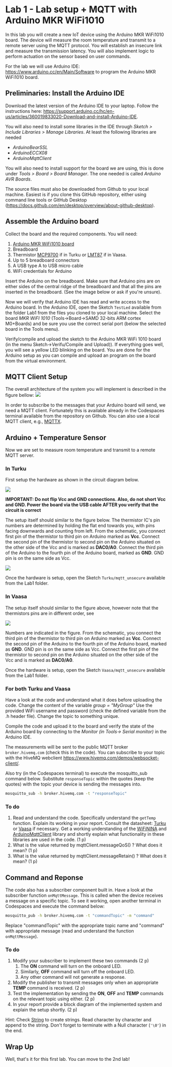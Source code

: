 # Lab 1 - Lab setup + MQTT with Arduino MKR WiFi1010

In this lab you will create a new IoT device using the Arduino MKR WiFi1010 board. The device will measure the room temperature and transmit to a remote server using the MQTT protocol. You will establish an insecure link and measure the transmission latency. You will also implement logic to perform actuation on the sensor based on user commands.

For the lab we will use Arduino IDE: https://www.arduino.cc/en/Main/Software to program the Arduino MKR WiFi1010 board.

## Preliminaries: Install the Arduino IDE

Download the latest version of the Arduino IDE to your laptop. Follow the instructions here: https://support.arduino.cc/hc/en-us/articles/360019833020-Download-and-install-Arduino-IDE. 

You will also need to install some libraries in the IDE through _Sketch > Include Libraries > Manage Libraries_. At least the following libraries are needed
- _ArduinoBearSSL_
- _ArduinoECCX08_ 
- _ArduinoMqttClient_ 

You will also need to install support for the board we are using, this is done under _Tools > Board > Board Manager_. The one needed is called _Arduino AVR Boards_. 

The source files must also be downloaded from Github to your local machine. Easiest is if you clone this GitHub repository, either using command line tools or GitHub Desktop (https://docs.github.com/en/desktop/overview/about-github-desktop).

## Assemble the Arduino board

Collect the board and the required components. You will need:

1. [Arduino MKR WiFi1010 board](https://store.arduino.cc/arduino-mkr-wifi-1010)
2. Breadboard
3. Thermistor [MCP9700](http://ww1.microchip.com/downloads/en/DeviceDoc/20001942G.pdf) if in Turku or [LMT87](http://ww1.microchip.com/downloads/en/DeviceDoc/20001942G.pdf) if in Vaasa.
4. Up to 5 breadboard connectors
5. A USB type A to USB micro cable
6. WiFi credentials for Arduino

Insert the Arduino on the breadboard. Make sure that Arduino pins are on either sides of the central ridge of the breadboard and that all the pins are inserted in the breadboard. (See the image below or ask if you're unsure).

Now we will verify that Arduino IDE has read and write access to the Arduino board. In the Arduino IDE, open the Sketch `TestLed` available from the folder Lab1 from the files you cloned to your local machine. Select the board _MKR WiFI 1010_  (Tools->Board->SAMD 32-bits ARM cortex M0+Boards) and be sure you use the correct serial port (below the selected board in the Tools menu). 

Verify/compile and upload the sketch to the Arduino MKR WiFi 1010 board (in the menu Sketch->Verifu/Compile and Upload)). If everything goes well, you will see a yellow LED blinking on the board. You are done for the Arduino setup as you can compile and upload an program on the board from the virtual environment.

## MQTT Client Setup

The overall architecture of the system you will implement is described in the figure bellow:
![](./figs/Lab1_Overview.png)

In order to subscribe to the messages that your Arduino board will send, we need a MQTT client. Fortunately this is available already in the Codespaces terminal available from the repository on Github. You can also use a local MQTT client, e.g., [MQTTX](https://mqttx.app/). 

## Arduino + Temperature Sensor

Now we are set to measure room temperature and transmit to a remote MQTT server.

### In Turku
First setup the hardware as shown in the circuit diagram below.

![](./figs/schematic_mkr_1000.png)

**IMPORTANT: Do not flip Vcc and GND connections. Also, do not short Vcc and GND. Power the board via the USB cable AFTER you verify that the circuit is correct**

The setup itself should similar to the figure below. The thermistor IC's pin numbers are determined by holding the flat end towards you, with pins facing downwards and counting from left. From the schematic, you connect first pin of the thermistor to third pin on Arduino marked as **Vcc**. Connect the second pin of the thermistor to second pin on the Arduino situated on the other side of the Vcc and is marked as **DAC0/A0**. Connect the third pin of the Arduino to the fourth pin of the Arduino board, marked as **GND**. GND pin is on the same side as Vcc. 

![](./figs/breadboard_mkr_1000.png)

Once the hardware is setup, open the Sketch `Turku/mqtt_unsecure` available from the Lab1 folder. 

### In Vaasa

The setup itself should similar to the figure above, however note that the thermistors pins are in different order, see 

![](./figs/lmt87.png)

Numbers are indicated in the figure. From the schematic, you connect the third pin of the thermistor to third pin on Arduino marked as **Vcc**. Connect the second pin 
of the Arduino to the fourth pin of the Arduino board, marked as **GND**. GND pin is on the same side as Vcc. Connect the first pin of the thermistor to second pin on the Arduino situated on the other side of the Vcc and is marked as **DAC0/A0**. 

Once the hardware is setup, open the Sketch `Vaasa/mqtt_unsecure` available from the Lab1 folder. 

### For both Turku and Vaasa

Have a look at the code and understand what it does before uploading the code. Change the content of the variable _group = "MyGroup"_ Use the provided WiFi username and password (check the defined variable from the .h header file). Change the topic to something unique. 

Compile the code and upload it to the board and verify the state of the Arduino board by connecting to the *Monitor* _(in Tools-> Serial monitor)_ in the Arduino IDE. 

The measurements will be sent to the public MQTT broker `broker.hivemq.com` (check this in the code). You can subscribe to your topic with the HiveMQ webclient https://www.hivemq.com/demos/websocket-client/. 

Also try (in the Codespaces terminal) to execute the mosquitto_sub command below. Substitute `responseTopic` within the quotes (keep the quotes) with the topic your device is sending the messages into. 

```bash
mosquitto_sub -h broker.hivemq.com -t "responseTopic"
```

### To do

1. Read and understand the code. Specifically understand the `getTemp` function. Explain its working in your report. Consult the datasheet:
   [Turku](http://ww1.microchip.com/downloads/en/DeviceDoc/20001942G.pdf) or [Vaasa](https://www.ti.com/lit/ds/symlink/lmt87.pdf) if necessary. Get a working understanding of the [WiFiNINA](https://www.arduino.cc/en/Reference/WiFiNINA) and [ArduinoMqttClient](https://github.com/arduino-libraries/ArduinoMqttClient)    library and shortly explain what functionality in these libraries are used in the code. (1 p)
2. What is the value returned by mqttClient.messageQoS() ? What does it mean? (1 p)
3. What is the value returned by mqttClient.messageRetain() ? What does it mean? (1 p)

## Command and Reponse

The code also has a subscriber component built in. Have a look at the subscriber function `onMqttMessage`. This is called when the device receives a message on a specific topic. To see it working, open another terminal in Codespaces and execute the command below:
```bash
mosquitto_pub -h broker.hivemq.com -t "commandTopic" -m "command"
```
Replace "commandTopic" with the appropriate topic name and "command" with appropriate message (read and understand the function `onMqttMessage`).

### To do

1.  Modify your subscriber to implement these two commands (2 p)
    1. The **ON** command will turn on the onboard LED. 
    2. Similarly, **OFF** command will turn off the onboard LED.
    3. Any other command will not generate a response. 
2. Modify the publisher to transmit messages only when an appropriate **TEMP** command is received. (2 p)
3. Test the implementation by sending the **ON**, **OFF** and **TEMP** commands on the relevant topic using either. (2 p)
4. In your report provide a block diagram of the implemented system and explain the setup shortly. (2 p)

Hint: Check [String](https://www.arduino.cc/reference/en/language/variables/data-types/stringobject/) to create strings. Read character by character and append to the string. Don't forget to terminate with a Null character (`'\0'`) in the end. 

## Wrap Up

Well, that's it for this first lab. You can move to the 2nd lab!